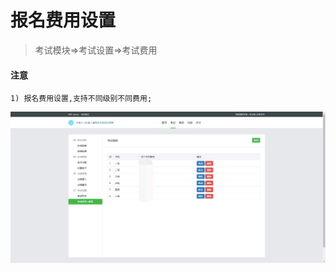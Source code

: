 # 报名费用设置

> 考试模块=>考试设置=>考试费用

#### 注意
    1) 报名费用设置,支持不同级别不同费用;

![](../static/img/baoming_admin/ks_money.png)